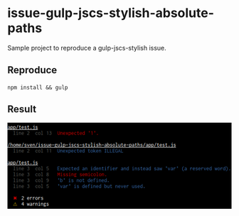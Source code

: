 # issue-gulp-jscs-stylish-absolute-paths 

Sample project to reproduce a gulp-jscs-stylish issue.

## Reproduce 

    npm install && gulp

## Result

![](screenshot.png)
